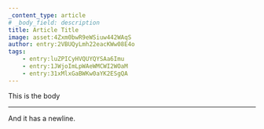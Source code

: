 ```yaml
---
_content_type: article
# _body_field: description
title: Article Title
image: asset:4Zxm0bwR9eWSiuw442WAqS
author: entry:2VBUQyLmh22eacKWw08E4o
tags:
    - entry:luZPICyHVQUYQYSAa6Imu
    - entry:1JWjoImLpWAeWMCWI2WOaM
    - entry:31xMlxGaBWKw0aYK2ESgQA
---
```


This is the body

---

And it has a newline.

